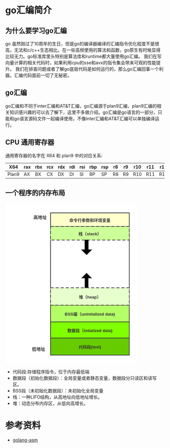 # go汇编简介

## 为什么要学习go汇编

go 虽然刚过了10周年的生日，但是go的编译器编译的汇编指令优化程度不是很高，无法和c/c++生态相比。在一些高频使用的算法和函数，go原生有时候显得比较无力。go标准库里头特别是算法库和runtime都大量使用go汇编。
我们在写向量计算的相关代码时，如果利用cpu的sse和avx的指令集会带来可观的性能提升。
我们在排查问题或者了解go底层代码是如何运行的，那么go汇编回事一个利器。汇编代码面前一切了无秘密。

## go汇编

go汇编和不同于inter汇编和AT&T汇编，go汇编源于plan9汇编，plan9汇编的相关知识感兴趣的可以去了解下，这里不多做介绍。go汇编是go语言的一部分，只能和go语言源码文件一起编译使用，不像inter汇编和AT&T汇编可以单独编译运行。


## CPU 通用寄存器

通用寄存器的名字在 X64 和 plan9 中的对应关系:


| X64 | rax | rbx| rcx | rdx | rdi | rsi | rbp | rsp | r8 | r9 | r10 | r11 | r12 | r13 | r14 | rip|
|--|--|--|--| --| --|--| --|--|--|--|--|--|--|--|--|--|
| Plan9 | AX | BX | CX | DX | DI | SI | BP | SP | R8 | R9 | R10 | R11 | R12 | R13 | R14 | PC |

## 一个程序的内存布局

![](../img/asm1.png)

- 代码段:存储程序指令，位于内存最低端
- 数据段（初始化数据段）：全局变量或者静态变量，数据段分只读区和读写区。
- BSS段（未初始化数据段）：未初始化全局变量
- 栈：一种LIFO结构，从高地址向低地址增长。
- 堆：动态分布内存区，从低向高增长。


# 参考资料

- [golang-asm](https://lrita.github.io/2017/12/12/golang-asm)